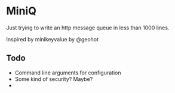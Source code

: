 # MiniQ

Just trying to write an http message queue in less than 1000 lines. 

Inspired by minikeyvalue by @geohot

## Todo
  - Command line arguments for configuration
  - Some kind of security? Maybe? 
  - 
